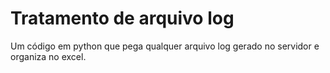 # Tratamento de arquivo log
 Um código em python que pega qualquer arquivo log gerado no servidor e organiza no excel. 
